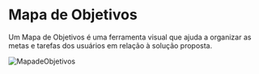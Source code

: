 # Mapa de Objetivos
Um Mapa de Objetivos é uma ferramenta visual que ajuda a organizar as metas e
tarefas dos usuários em relação à solução proposta.

![MapadeObjetivos](https://github.com/user-attachments/assets/576e3c31-bf90-484f-b719-d389adb8a933)


